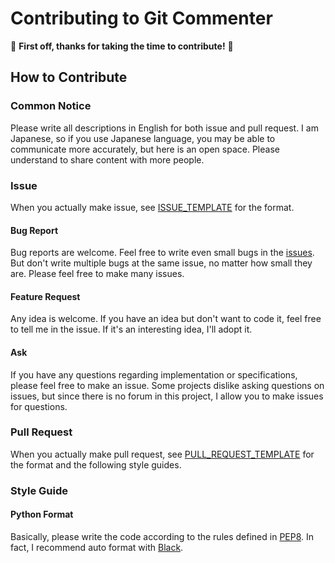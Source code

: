 # Contributing to Git Commenter

🎉 **First off, thanks for taking the time to contribute!** 🎉

## How to Contribute

### Common Notice

Please write all descriptions in English for both issue and pull request. I am Japanese, so if you use Japanese language, you may be able to communicate more accurately, but here is an open space. Please understand to share content with more people.

### Issue

When you actually make issue, see [ISSUE_TEMPLATE](./ISSUE_TEMPLATE) for the format.

#### Bug Report

Bug reports are welcome. Feel free to write even small bugs in the [issues](https://github.com/skmatz/git-commenter/issues). But don't write multiple bugs at the same issue, no matter how small they are. Please feel free to make many issues.

#### Feature Request

Any idea is welcome. If you have an idea but don't want to code it, feel free to tell me in the issue. If it's an interesting idea, I'll adopt it.

#### Ask

If you have any questions regarding implementation or specifications, please feel free to make an issue. Some projects dislike asking questions on issues, but since there is no forum in this project, I allow you to make issues for questions.

### Pull Request

When you actually make pull request, see [PULL_REQUEST_TEMPLATE](./PULL_REQUEST_TEMPLATE.md) for the format and the following style guides.

### Style Guide

#### Python Format

Basically, please write the code according to the rules defined in [PEP8](https://www.python.org/dev/peps/pep-0008/). In fact, I recommend auto format with [Black](https://github.com/psf/black).
